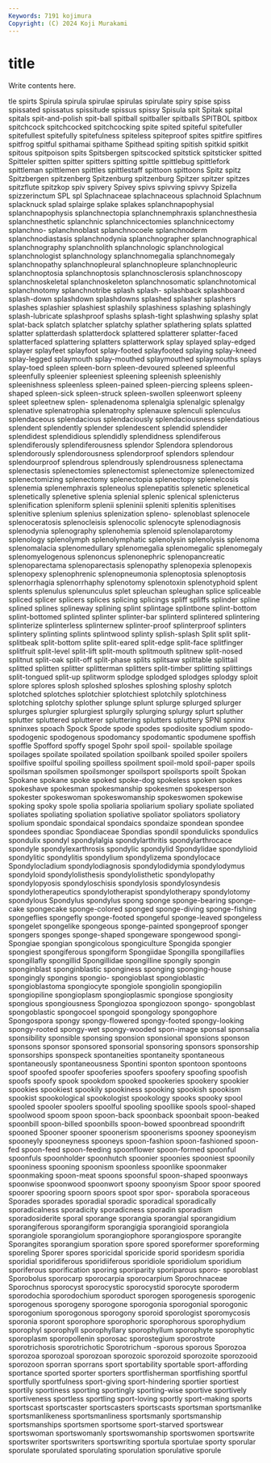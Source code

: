```yaml
---
Keywords: 7191 kojimura
Copyright: (C) 2024 Koji Murakami
---
```


# title

Write contents here.



tle spirts Spirula spirula spirulae spirulas spirulate
spiry spise spiss spissated spissatus spissitude spissus spissy Spisula spit
Spitak spital spitals spit-and-polish spit-ball spitball spitballer spitballs SPITBOL spitbox
spitchcock spitchcocked spitchcocking spite spited spiteful spitefuller spitefullest spitefully spitefulness
spiteless spiteproof spites spitfire spitfires spitfrog spitful spithamai spithame Spithead
spiting spitish spitkid spitkit spitous spitpoison spits Spitsbergen spitscocked spitstick
spitsticker spitted Spitteler spitten spitter spitters spitting spittle spittlebug spittlefork
spittleman spittlemen spittles spittlestaff spittoon spittoons Spitz spitz Spitzbergen spitzenberg
Spitzenburg spitzenburg Spitzer spitzer spitzes spitzflute spitzkop spiv spivery Spivey
spivs spivving spivvy Spizella spizzerinctum SPL spl Splachnaceae splachnaceous splachnoid
Splachnum splacknuck splad splairge splake splakes splanchnapophysial splanchnapophysis splanchnectopia splanchnemphraxis
splanchnesthesia splanchnesthetic splanchnic splanchnicectomies splanchnicectomy splanchno- splanchnoblast splanchnocoele splanchnoderm splanchnodiastasis
splanchnodynia splanchnographer splanchnographical splanchnography splanchnolith splanchnologic splanchnological splanchnologist splanchnology splanchnomegalia
splanchnomegaly splanchnopathy splanchnopleural splanchnopleure splanchnopleuric splanchnoptosia splanchnoptosis splanchnosclerosis splanchnoscopy splanchnoskeletal
splanchnoskeleton splanchnosomatic splanchnotomical splanchnotomy splanchnotribe splash splash- splashback splashboard splash-down
splashdown splashdowns splashed splasher splashers splashes splashier splashiest splashily splashiness
splashing splashingly splash-lubricate splashproof splashs splash-tight splashwing splashy splat splat-back
splatch splatcher splatchy splather splathering splats splatted splatter splatterdash splatterdock
splattered splatterer splatter-faced splatterfaced splattering splatters splatterwork splay splayed splay-edged
splayer splayfeet splayfoot splay-footed splayfooted splaying splay-kneed splay-legged splaymouth splay-mouthed
splaymouthed splaymouths splays splay-toed spleen spleen-born spleen-devoured spleened spleenful spleenfully
spleenier spleeniest spleening spleenish spleenishly spleenishness spleenless spleen-pained spleen-piercing spleens
spleen-shaped spleen-sick spleen-struck spleen-swollen spleenwort spleeny spleet spleetnew splen- splenadenoma
splenalgia splenalgic splenalgy splenative splenatrophia splenatrophy splenauxe splenculi splenculus splendaceous
splendacious splendaciously splendaciousness splendatious splendent splendently splender splendescent splendid splendider
splendidest splendidious splendidly splendidness splendiferous splendiferously splendiferousness splendor Splendora splendorous
splendorously splendorousness splendorproof splendors splendour splendourproof splendrous splendrously splendrousness splenectama
splenectasis splenectomies splenectomist splenectomize splenectomized splenectomizing splenectomy splenectopia splenectopy splenelcosis
splenemia splenemphraxis spleneolus splenepatitis splenetic splenetical splenetically splenetive splenia splenial
splenic splenical splenicterus splenification spleniform splenii spleninii spleniti splenitis splenitises
splenitive splenium splenius splenization spleno- splenoblast splenocele splenoceratosis splenocleisis splenocolic
splenocyte splenodiagnosis splenodynia splenography splenohemia splenoid splenolaparotomy splenology splenolymph splenolymphatic
splenolysin splenolysis splenoma splenomalacia splenomedullary splenomegalia splenomegalic splenomegaly splenomyelogenous splenoncus
splenonephric splenopancreatic splenoparectama splenoparectasis splenopathy splenopexia splenopexis splenopexy splenophrenic splenopneumonia
splenoptosia splenoptosis splenorrhagia splenorrhaphy splenotomy splenotoxin splenotyphoid splent splents splenulus
splenunculus splet spleuchan spleughan splice spliceable spliced splicer splicers splices
splicing splicings spliff spliffs splinder spline splined splines splineway splining
splint splintage splintbone splint-bottom splint-bottomed splinted splinter splinter-bar splinterd splintered
splintering splinterize splinterless splinternew splinter-proof splinterproof splinters splintery splinting splints
splintwood splinty splish-splash Split split split- splitbeak split-bottom splite split-eared
split-edge split-face splitfinger splitfruit split-level split-lift split-mouth splitmouth splitnew split-nosed
splitnut split-oak split-off split-phase splits splitsaw splittable splittail splitted splitten
splitter splitterman splitters split-timber splitting splittings split-tongued split-up splitworm splodge
splodged splodges splodgy sploit splore splores splosh sploshed sploshes sploshing
sploshy splotch splotched splotches splotchier splotchiest splotchily splotchiness splotching splotchy
splother splunge splunt splurge splurged splurger splurges splurgier splurgiest splurgily
splurging splurgy splurt spluther splutter spluttered splutterer spluttering splutters spluttery
SPNI spninx spninxes spoach Spock Spode spode spodes spodiosite spodium
spodo- spodogenic spodogenous spodomancy spodomantic spodumene spoffish spoffle Spofford spoffy
spogel Spohr spoil spoil- spoilable spoilage spoilages spoilate spoilated spoilation
spoilbank spoiled spoiler spoilers spoilfive spoilful spoiling spoilless spoilment spoil-mold
spoil-paper spoils spoilsman spoilsmen spoilsmonger spoilsport spoilsports spoilt Spokan Spokane
spokane spoke spoked spoke-dog spokeless spoken spokes spokeshave spokesman spokesmanship
spokesmen spokesperson spokester spokeswoman spokeswomanship spokeswomen spokewise spoking spoky spole
spolia spoliaria spoliarium spoliary spoliate spoliated spoliates spoliating spoliation spoliative
spoliator spoliators spoliatory spolium spondaic spondaical spondaics spondaize spondean spondee
spondees spondiac Spondiaceae Spondias spondil spondulicks spondulics spondulix spondyl spondylalgia
spondylarthritis spondylarthrocace spondyle spondylexarthrosis spondylic spondylid Spondylidae spondylioid spondylitic spondylitis
spondylium spondylizema spondylocace Spondylocladium spondylodiagnosis spondylodidymia spondylodymus spondyloid spondylolisthesis spondylolisthetic
spondylopathy spondylopyosis spondyloschisis spondylosis spondylosyndesis spondylotherapeutics spondylotherapist spondylotherapy spondylotomy spondylous
Spondylus spondylus spong sponge sponge-bearing sponge-cake spongecake sponge-colored sponged sponge-diving
sponge-fishing spongeflies spongefly sponge-footed spongeful sponge-leaved spongeless spongelet spongelike spongeous
sponge-painted spongeproof sponger spongers sponges sponge-shaped spongeware spongewood spongi- Spongiae
spongian spongicolous spongiculture Spongida spongier spongiest spongiferous spongiform Spongiidae Spongilla
spongillaflies spongillafly spongillid Spongillidae spongilline spongily spongin sponginblast sponginblastic sponginess
sponging sponging-house spongingly spongins spongio- spongioblast spongioblastic spongioblastoma spongiocyte spongiole
spongiolin spongiopilin spongiopiline spongioplasm spongioplasmic spongiose spongiosity spongious spongiousness Spongiozoa
spongiozoon spongo- spongoblast spongoblastic spongocoel spongoid spongology spongophore Spongospora spongy
spongy-flowered spongy-footed spongy-looking spongy-rooted spongy-wet spongy-wooded spon-image sponsal sponsalia sponsibility
sponsible sponsing sponsion sponsional sponsions sponson sponsons sponsor sponsored sponsorial
sponsoring sponsors sponsorship sponsorships sponspeck spontaneities spontaneity spontaneous spontaneously spontaneousness
Spontini sponton spontoon spontoons spoof spoofed spoofer spooferies spoofers spoofery
spoofing spoofish spoofs spoofy spook spookdom spooked spookeries spookery spookier
spookies spookiest spookily spookiness spooking spookish spookism spookist spookological spookologist
spookology spooks spooky spool spooled spooler spoolers spoolful spooling spoollike
spools spool-shaped spoolwood spoom spoon spoon-back spoonback spoonbait spoon-beaked spoonbill
spoon-billed spoonbills spoon-bowed spoonbread spoondrift spooned Spooner spooner spoonerism spoonerisms
spooney spooneyism spooneyly spooneyness spooneys spoon-fashion spoon-fashioned spoon-fed spoon-feed spoon-feeding
spoonflower spoon-formed spoonful spoonfuls spoonholder spoonhutch spoonier spoonies spooniest spoonily
spooniness spooning spoonism spoonless spoonlike spoonmaker spoonmaking spoon-meat spoons spoonsful
spoon-shaped spoonways spoonwise spoonwood spoonwort spoony spoonyism Spoor spoor spoored
spoorer spooring spoorn spoors spoot spor spor- sporabola sporaceous Sporades
sporades sporadial sporadic sporadical sporadically sporadicalness sporadicity sporadicness sporadin sporadism
sporadosiderite sporal sporange sporangia sporangial sporangidium sporangiferous sporangiform sporangigia sporangioid
sporangiola sporangiole sporangiolum sporangiophore sporangiospore sporangite Sporangites sporangium sporation spore
spored sporeformer sporeforming sporeling Sporer spores sporicidal sporicide sporid sporidesm
sporidia sporidial sporidiferous sporidiiferous sporidiole sporidiolum sporidium sporiferous sporification sporing
sporiparity sporiparous sporo- sporoblast Sporobolus sporocarp sporocarpia sporocarpium Sporochnaceae Sporochnus
sporocyst sporocystic sporocystid sporocyte sporoderm sporodochia sporodochium sporoduct sporogen sporogenesis
sporogenic sporogenous sporogeny sporogone sporogonia sporogonial sporogonic sporogonium sporogonous sporogony
sporoid sporologist sporomycosis sporonia sporont sporophore sporophoric sporophorous sporophydium sporophyl
sporophyll sporophyllary sporophyllum sporophyte sporophytic sporoplasm sporopollenin sporosac sporostegium sporostrote
sporotrichosis sporotrichotic Sporotrichum -sporous sporous Sporozoa sporozoa sporozoal sporozoan sporozoic
sporozoid sporozoite sporozooid sporozoon sporran sporrans sport sportability sportable sport-affording
sportance sported sporter sporters sportfisherman sportfishing sportful sportfully sportfulness sport-giving
sport-hindering sportier sportiest sportily sportiness sporting sportingly sporting-wise sportive sportively
sportiveness sportless sportling sport-loving sportly sport-making sports sportscast sportscaster sportscasters
sportscasts sportsman sportsmanlike sportsmanlikeness sportsmanliness sportsmanly sportsmanship sportsmanships sportsmen sportsome
sport-starved sportswear sportswoman sportswomanly sportswomanship sportswomen sportswrite sportswriter sportswriters sportswriting
sportula sportulae sporty sporular sporulate sporulated sporulating sporulation sporulative sporule
